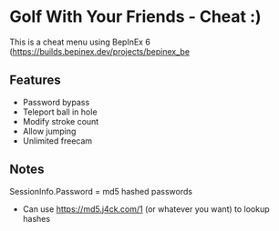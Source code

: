 # Golf With Your Friends - Cheat :)
This is a cheat menu using BepInEx 6 (https://builds.bepinex.dev/projects/bepinex_be


## Features
- Password bypass
- Teleport ball in hole
- Modify stroke count
- Allow jumping
- Unlimited freecam



## Notes
SessionInfo.Password = md5 hashed passwords
- Can use https://md5.j4ck.com/1 (or whatever you want) to lookup hashes
